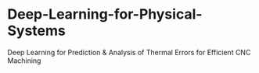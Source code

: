 # Deep-Learning-for-Physical-Systems
Deep Learning for Prediction &amp; Analysis of Thermal Errors for Efficient CNC Machining
